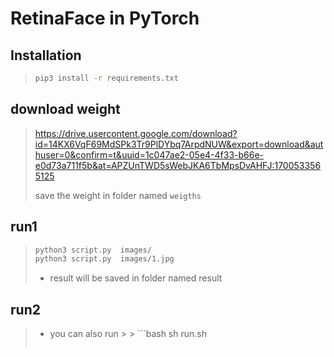 # RetinaFace in PyTorch

## Installation
> ```bash
> pip3 install -r requirements.txt
> ```

## download weight
> https://drive.usercontent.google.com/download?id=14KX6VqF69MdSPk3Tr9PlDYbq7ArpdNUW&export=download&authuser=0&confirm=t&uuid=1c047ae2-05e4-4f33-b66e-e0d73a711f5b&at=APZUnTWD5sWebJKA6TbMpsDvAHFJ:1700533565125
>
> save the weight in folder named `weigths`

## run1
> ```bash
> python3 script.py  images/
> python3 script.py  images/1.jpg
> ```
>  * result will be saved in folder named result
>
## run2
>
> * you can also run
    >
    >   ```bash
>   sh run.sh
>   ```

